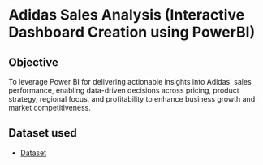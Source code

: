 # Adidas Sales Analysis (Interactive Dashboard Creation using PowerBI)
## Objective 
To leverage Power BI for delivering actionable insights into Adidas' sales performance, enabling data-driven decisions across pricing, product strategy, regional focus, and profitability to enhance business growth and market competitiveness.

## Dataset used
-	<a href="https://github.com/SelvaTharsan/PowerBI-Data-Analysis-Dashboard/blob/main/Adidas%20US%20Sales%20Datasets.xlsx"> Dataset </a>
